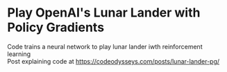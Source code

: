 # Play OpenAI's Lunar Lander with Policy Gradients

Code trains a neural network to play lunar lander iwth reinforcement learning\
Post explaining code at https://codeodysseys.com/posts/lunar-lander-pg/
